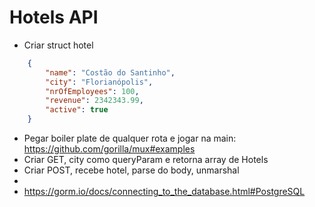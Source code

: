# Hotels API


- Criar struct hotel

```json
    {
        "name": "Costão do Santinho",
        "city": "Florianópolis",
        "nrOfEmployees": 100,
        "revenue": 2342343.99,
        "active": true
    }

```
- Pegar boiler plate de qualquer rota e jogar na main: https://github.com/gorilla/mux#examples
- Criar GET, city como queryParam e retorna array de Hotels
- Criar POST, recebe hotel, parse do body, unmarshal
- 
- https://gorm.io/docs/connecting_to_the_database.html#PostgreSQL